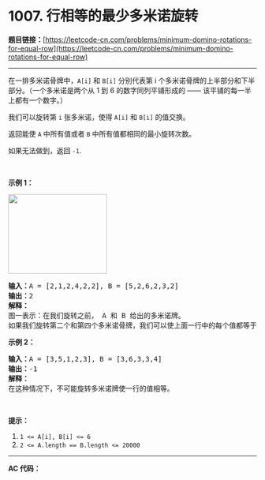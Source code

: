 # 1007. 行相等的最少多米诺旋转

**题目链接：**[https://leetcode-cn.com/problems/minimum-domino-rotations-for-equal-row](https://leetcode-cn.com/problems/minimum-domino-rotations-for-equal-row)

---

<div class="content__1Y2H">
 <div class="notranslate">
  <p>在一排多米诺骨牌中，<code>A[i]</code> 和 <code>B[i]</code>&nbsp;分别代表第 i 个多米诺骨牌的上半部分和下半部分。（一个多米诺是两个从 1 到 6 的数字同列平铺形成的&nbsp;—— 该平铺的每一半上都有一个数字。）</p> 
  <p>我们可以旋转第&nbsp;<code>i</code>&nbsp;张多米诺，使得&nbsp;<code>A[i]</code> 和&nbsp;<code>B[i]</code>&nbsp;的值交换。</p> 
  <p>返回能使 <code>A</code> 中所有值或者 <code>B</code> 中所有值都相同的最小旋转次数。</p> 
  <p>如果无法做到，返回&nbsp;<code>-1</code>.</p> 
  <p>&nbsp;</p> 
  <p><strong>示例 1：</strong></p> 
  <p><img style="height: 161px; width: 200px;" src="https://assets.leetcode-cn.com/aliyun-lc-upload/uploads/2019/03/08/domino.png" alt=""></p> 
  <pre class="language-text"><strong>输入：</strong>A = [2,1,2,4,2,2], B = [5,2,6,2,3,2]
<strong>输出：</strong>2
<strong>解释：</strong>
图一表示：在我们旋转之前， A 和 B 给出的多米诺牌。
如果我们旋转第二个和第四个多米诺骨牌，我们可以使上面一行中的每个值都等于 2，如图二所示。
</pre> 
  <p><strong>示例 2：</strong></p> 
  <pre class="language-text"><strong>输入：</strong>A = [3,5,1,2,3], B = [3,6,3,3,4]
<strong>输出：</strong>-1
<strong>解释：</strong>
在这种情况下，不可能旋转多米诺牌使一行的值相等。
</pre> 
  <p>&nbsp;</p> 
  <p><strong>提示：</strong></p> 
  <ol> 
   <li><code>1 &lt;= A[i], B[i] &lt;= 6</code></li> 
   <li><code>2 &lt;= A.length == B.length &lt;= 20000</code></li> 
  </ol> 
 </div>
</div>

---

**AC 代码：**

```java

```
